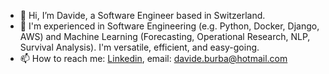 - 👋 Hi, I’m Davide, a Software Engineer based in Switzerland.
- 👀 I'm experienced in Software Engineering (e.g. Python, Docker, Django, AWS) and Machine Learning (Forecasting, Operational Research, NLP, Survival Analysis). I'm versatile, efficient, and easy-going.
- 📫 How to reach me: [Linkedin](https://www.linkedin.com/in/davide-burba-33925a132/), email: davide.burba@hotmail.com

<!---
davide-burba/davide-burba is a ✨ special ✨ repository because its `README.md` (this file) appears on your GitHub profile.
You can click the Preview link to take a look at your changes.
--->
